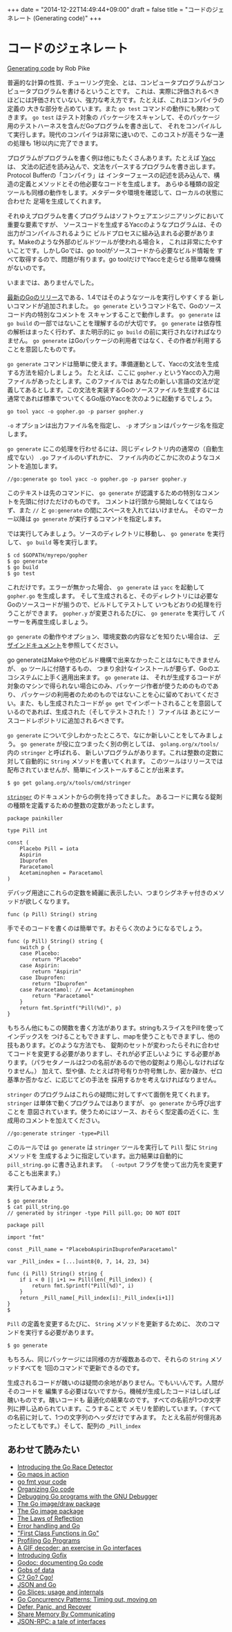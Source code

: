 +++
date = "2014-12-22T14:49:44+09:00"
draft = false
title = "コードのジェネレート (Generating code)"
+++

# コードのジェネレート
[Generating code](https://blog.golang.org/generate) by Rob Pike

普遍的な計算の性質、チューリング完全、とは、コンピュータプログラムがコンピュータプログラムを書けるということです。
これは、実際に評価されるべきほどには評価されていない、強力な考え方です。たとえば、これはコンパイラの定義の
大きな部分を占めています。また `go test` コマンドの動作にも関わってきます。 `go test` はテスト対象の
パッケージをスキャンして、そのパッケージ用のテストハーネスを含んだGoプログラムを書き出して、
それをコンパイルして実行します。現代のコンパイラは非常に速いので、このコストが高そうな一連の処理も
1秒以内に完了できます。

プログラムがプログラムを書く例は他にもたくさんあります。たとえば [Yacc](http://golang.org/cmd/yacc/) は、
文法の記述を読み込んで、文法をパースするプログラムを書き出します。Protocol Bufferの「コンパイラ」は
インターフェースの記述を読み込んで、構造の定義とメソッドとその他必要なコードを生成します。
あらゆる種類の設定ツールも同様の動作をします。メタデータや環境を確認して、ローカルの状態に合わせた
足場を生成してくれます。

それゆえプログラムを書くプログラムはソフトウェアエンジニアリングにおいて重要な要素ですが、
ソースコードを生成するYaccのようなプログラムは、その出力がコンパイルされるように
ビルドプロセスに組み込まれる必要があります。Makeのような外部のビルドツールが使われる場合ｋ，
これは非常にたやすいことです。しかしGoでは、go toolがソースコードから必要なビルド情報を
すべて取得するので、問題が有ります。go toolだけでYaccを走らせる簡単な機構がないのです。

いままでは、ありませんでした。

[最新のGoのリリース](http://blog.golang.org/go1.4)である、1.4ではそのようなツールを実行しやすくする
新しいコマンドが追加されました。 `go generate` というコマンド名で、Goのソースコード内の特別なコメントを
スキャンすることで動作します。 `go generate` は `go build` の一部ではないことを理解するのが大切です。
`go generate` は依存性の解析はまったく行わず、また明示的に `go build` の前に実行されなければなりません。
`go generate` はGoパッケージの利用者ではなく、その作者が利用することを意図したものです。

`go generate` コマンドは簡単に使えます。準備運動として、Yaccの文法を生成する方法を紹介しましょう。
たとえば、ここに `gopher.y` というYaccの入力用ファイルがあったとします。このファイルでは
あなたの新しい言語の文法が定義してあるとします。この文法を実装するGoのソースファイルを生成するには
通常であれば標準でついてくるGo版のYaccを次のように起動するでしょう。

```
go tool yacc -o gopher.go -p parser gopher.y
```

`-o` オプションは出力ファイル名を指定し、 `-p` オプションはパッケージ名を指定します。

`go generate` にこの処理を行わせるには、同じディレクトリ内の通常の（自動生成でない） `.go` ファイルのいずれかに、
ファイル内のどこかに次のようなコメントを追加します。

```
//go:generate go tool yacc -o gopher.go -p parser gopher.y
```

このテキストは先のコマンドに、 `go generate` が認識するための特別なコメントを先頭に付けただけのものです。
コメントは行頭から開始しなくてはならず、また `//` と `go:generate` の間にスペースを入れてはいけません。
そのマーカー以降は `go generate` が実行するコマンドを指定します。

では実行してみましょう。ソースのディレクトリに移動し、 `go generate` を実行して、 `go build` 等を実行します。

```
$ cd $GOPATH/myrepo/gopher
$ go generate
$ go build
$ go test
```

これだけです。エラーが無かった場合、 `go generate` は `yacc` を起動して `gopher.go` を生成します。
そして生成されると、そのディレクトリには必要なGoのソースコードが揃うので、ビルドしてテストして
いつもどおりの処理を行うことができます。 `gopher.y` が変更されるたびに、 `go generate` を実行して
パーサーを再度生成しましょう。

`go generate` の動作やオプション、環境変数の内容などを知りたい場合は、
[デザインドキュメント](http://golang.org/s/go1.4-generate)を参照してください。

go generateはMakeや他のビルド機構で出来なかったことはなにもできませんが、 `go` ツールに付随するもの、
つまり余計なインストールが要らず、Goのエコシステムに上手く適用出来ます。 `go generate` は、
それが生成するコードが対象のマシンで得られない場合にのみ、パッケージ作者が使うためのものであり、
パッケージの利用者のためのものではないことを心に留めておいてください。また、もし生成されたコードが
`go get` でインポートされることを意図しているのであれば、生成された（そしてテストされた！）ファイルは
あとにソースコードレポジトリに追加されるべきです。

`go generate` について少しわかったところで、なにか新しいことをしてみましょう。
`go generate` が役に立つまったく別の例としては、 `golang.org/x/tools/` 内の `stringer` と呼ばれる、
新しいプログラムがあります。これは整数の定数に対して自動的に `String` メソッドを書いてくれます。
このツールはリリースでは配布されていませんが、簡単にインストールすることが出来ます。

```
$ go get golang.org/x/tools/cmd/stringer
```

[`stringer`](http://godoc.org/golang.org/x/tools/cmd/stringer) のドキュメントからの例を持ってきました。
あるコードに異なる錠剤の種類を定義するための整数の定数があったとします。

```
package painkiller

type Pill int

const (
    Placebo Pill = iota
    Aspirin
    Ibuprofen
    Paracetamol
    Acetaminophen = Paracetamol
)
```

デバッグ用途にこれらの定数を綺麗に表示したい、つまりシグネチャ付きのメソッドが欲しくなります。

```
func (p Pill) String() string
```

手でそのコードを書くのは簡単です。おそらく次のようになるでしょう。

```
func (p Pill) String() string {
    switch p {
    case Placebo:
        return "Placebo"
    case Aspirin:
        return "Aspirin"
    case Ibuprofen:
        return "Ibuprofen"
    case Paracetamol: // == Acetaminophen
        return "Paracetamol"
    }
    return fmt.Sprintf("Pill(%d)", p)
}
```

もちろん他にもこの関数を書く方法があります。stringもスライスをPillを使ってインデックスを
つけることもできますし、mapを使うこともできますし、他の技もあります。どのような方法でも、
錠剤のセットが変わったらそれに合わせてコードを変更する必要がありますし、それが必ず正しいように
する必要があります。（パラセタノールは2つの名前があるので他の錠剤より用心しなければなりません。）
加えて、型や値、たとえば符号有りか符号無しか、密か疎か、ゼロ基準か否かなど、に応じてどの手法を
採用するかを考えなければなりません。

`stringer` のプログラムはこれらの疑問に対してすべて面倒を見てくれます。
`stringer` は単体で動くプログラムではありますが、 `go generate` から呼び出すことを
意図されています。使うためにはソース、おそらく型定義の近くに、生成用のコメントを加えてください。

```
//go:generate stringer -type=Pill
```

このルールでは `go generate` は `stringer` ツールを実行して `Pill` 型に `String` メソッドを
生成するように指定しています。出力結果は自動的に `pill_string.go` に書き込まれます。
（ `-output` フラグを使って出力先を変更することも出来ます。）

実行してみましょう。

```
$ go generate
$ cat pill_string.go
// generated by stringer -type Pill pill.go; DO NOT EDIT

package pill

import "fmt"

const _Pill_name = "PlaceboAspirinIbuprofenParacetamol"

var _Pill_index = [...]uint8{0, 7, 14, 23, 34}

func (i Pill) String() string {
    if i < 0 || i+1 >= Pill(len(_Pill_index)) {
        return fmt.Sprintf("Pill(%d)", i)
    }
    return _Pill_name[_Pill_index[i]:_Pill_index[i+1]]
}
$
```

`Pill` の定義を変更するたびに、 `String` メソッドを更新するために、
次のコマンドを実行する必要があります。

```
$ go generate
```

もちろん、同じパッケージには同様の方が複数あるので、それらの `String` メソッドすべてを
1回のコマンドで更新できるのです。

生成されるコードが醜いのは疑問の余地がありません。でもいいんです。人間がそのコードを
編集する必要はないですから。機械が生成したコードはしばしば醜いものです。醜いコードも
最適化の結果なのです。すべての名前が1つの文字列に押し込められています。こうすることで
メモリを節約しています。（すべての名前に対して、1つの文字列のヘッダだけですみます。
たとえ名前が何億兆あったとしてもです。）そして、配列の `_Pill_index` 


## あわせて読みたい

* [Introducing the Go Race Detector](https://blog.golang.org/race-detector)
* [Go maps in action](https://blog.golang.org/go-maps-in-action)
* [go fmt your code](https://blog.golang.org/go-fmt-your-code)
* [Organizing Go code](https://blog.golang.org/organizing-go-code)
* [Debugging Go programs with the GNU Debugger](https://blog.golang.org/debugging-go-programs-with-gnu-debugger)
* [The Go image/draw package](https://blog.golang.org/go-imagedraw-package)
* [The Go image package](https://blog.golang.org/go-image-package)
* [The Laws of Reflection](https://blog.golang.org/laws-of-reflection)
* [Error handling and Go](https://blog.golang.org/error-handling-and-go)
* ["First Class Functions in Go"](https://blog.golang.org/first-class-functions-in-go-and-new-go)
* [Profiling Go Programs](https://blog.golang.org/profiling-go-programs)
* [A GIF decoder: an exercise in Go interfaces](https://blog.golang.org/gif-decoder-exercise-in-go-interfaces)
* [Introducing Gofix](https://blog.golang.org/introducing-gofix)
* [Godoc: documenting Go code](https://blog.golang.org/godoc-documenting-go-code)
* [Gobs of data](https://blog.golang.org/gobs-of-data)
* [C? Go? Cgo!](https://blog.golang.org/c-go-cgo)
* [JSON and Go](https://blog.golang.org/json-and-go)
* [Go Slices: usage and internals](https://blog.golang.org/go-slices-usage-and-internals)
* [Go Concurrency Patterns: Timing out, moving on](https://blog.golang.org/go-concurrency-patterns-timing-out-and)
* [Defer, Panic, and Recover](https://blog.golang.org/defer-panic-and-recover)
* [Share Memory By Communicating](https://blog.golang.org/share-memory-by-communicating)
* [JSON-RPC: a tale of interfaces](https://blog.golang.org/json-rpc-tale-of-interfaces)

